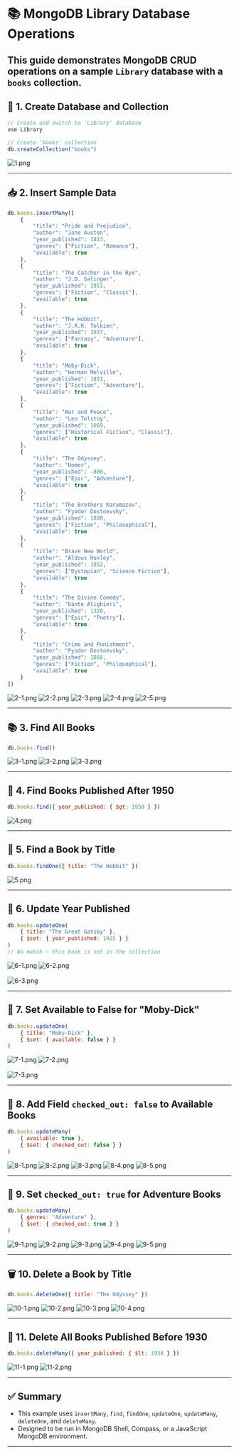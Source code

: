 
# 📚 MongoDB Library Database Operations

This guide demonstrates MongoDB CRUD operations on a sample `Library` database with a `books` collection.
---

## 🧱 1. Create Database and Collection

```js
// Create and switch to 'Library' database
use Library

// Create 'books' collection
db.createCollection("books")
```
![1.png](./Outputs/1.png)

---

## 📥 2. Insert Sample Data

```js
db.books.insertMany([
    {
        "title": "Pride and Prejudice",
        "author": "Jane Austen",
        "year_published": 1813,
        "genres": ["Fiction", "Romance"],
        "available": true
    },
    {
        "title": "The Catcher in the Rye",
        "author": "J.D. Salinger",
        "year_published": 1951,
        "genres": ["Fiction", "Classic"],
        "available": true
    },
    {
        "title": "The Hobbit",
        "author": "J.R.R. Tolkien",
        "year_published": 1937,
        "genres": ["Fantasy", "Adventure"],
        "available": true
    },
    {
        "title": "Moby-Dick",
        "author": "Herman Melville",
        "year_published": 1851,
        "genres": ["Fiction", "Adventure"],
        "available": true
    },
    {
        "title": "War and Peace",
        "author": "Leo Tolstoy",
        "year_published": 1869,
        "genres": ["Historical Fiction", "Classic"],
        "available": true
    },
    {
        "title": "The Odyssey",
        "author": "Homer",
        "year_published": -800,
        "genres": ["Epic", "Adventure"],
        "available": true
    },
    {
        "title": "The Brothers Karamazov",
        "author": "Fyodor Dostoevsky",
        "year_published": 1880,
        "genres": ["Fiction", "Philosophical"],
        "available": true
    },
    {
        "title": "Brave New World",
        "author": "Aldous Huxley",
        "year_published": 1932,
        "genres": ["Dystopian", "Science Fiction"],
        "available": true
    },
    {
        "title": "The Divine Comedy",
        "author": "Dante Alighieri",
        "year_published": 1320,
        "genres": ["Epic", "Poetry"],
        "available": true
    },
    {
        "title": "Crime and Punishment",
        "author": "Fyodor Dostoevsky",
        "year_published": 1866,
        "genres": ["Fiction", "Philosophical"],
        "available": true
    }
])
```
![2-1.png](./Outputs/2-1.png)
![2-2.png](./Outputs/2-2.png)
![2-3.png](./Outputs/2-3.png)
![2-4.png](./Outputs/2-4.png)
![2-5.png](./Outputs/2-5.png)

---

## 📚 3. Find All Books

```js
db.books.find()
```
![3-1.png](./Outputs/3-1.png)
![3-2.png](./Outputs/3-2.png)
![3-3.png](./Outputs/3-3.png)

---

## 📘 4. Find Books Published After 1950

```js
db.books.find({ year_published: { $gt: 1950 } })
```
![4.png](./Outputs/4.png)

---

## 🔎 5. Find a Book by Title

```js
db.books.findOne({ title: "The Hobbit" })
```
![5.png](./Outputs/5.png)

---

## 🔧 6. Update Year Published 

```js
db.books.updateOne(
    { title: "The Great Gatsby" },
    { $set: { year_published: 1925 } }
)
// No match – this book is not in the collection
```
![6-1.png](./Outputs/6-1.png)
![6-2.png](./Outputs/6-2.png) <br><br>
![6-3.png](./Outputs/6-3.png)

---

## 🔧 7. Set Available to False for "Moby-Dick"

```js
db.books.updateOne(
    { title: "Moby-Dick" },
    { $set: { available: false } }
)
```
![7-1.png](./Outputs/7-1.png)
![7-2.png](./Outputs/7-2.png) <br><br>
![7-3.png](./Outputs/7-3.png)

---

## 🔄 8. Add Field `checked_out: false` to Available Books

```js
db.books.updateMany(
    { available: true },
    { $set: { checked_out: false } }
)
```
![8-1.png](./Outputs/8-1.png)
![8-2.png](./Outputs/8-2.png)
![8-3.png](./Outputs/8-3.png)
![8-4.png](./Outputs/8-4.png)
![8-5.png](./Outputs/8-5.png)

---

## 🔁 9. Set `checked_out: true` for Adventure Books

```js
db.books.updateMany(
    { genres: "Adventure" },
    { $set: { checked_out: true } }
)
```
![9-1.png](./Outputs/9-1.png)
![9-2.png](./Outputs/9-2.png)
![9-3.png](./Outputs/9-3.png)
![9-4.png](./Outputs/9-4.png)
![9-5.png](./Outputs/9-5.png)

---

## 🗑 10. Delete a Book by Title

```js
db.books.deleteOne({ title: "The Odyssey" })
```
![10-1.png](./Outputs/10-1.png)
![10-2.png](./Outputs/10-2.png)
![10-3.png](./Outputs/10-3.png)
![10-4.png](./Outputs/10-4.png)

---

## 🧹 11. Delete All Books Published Before 1930

```js
db.books.deleteMany({ year_published: { $lt: 1930 } })
```
![11-1.png](./Outputs/11-1.png)
![11-2.png](./Outputs/11-2.png)

---

## ✅ Summary

- This example uses `insertMany`, `find`, `findOne`, `updateOne`, `updateMany`, `deleteOne`, and `deleteMany`.
- Designed to be run in MongoDB Shell, Compass, or a JavaScript MongoDB environment.

---

